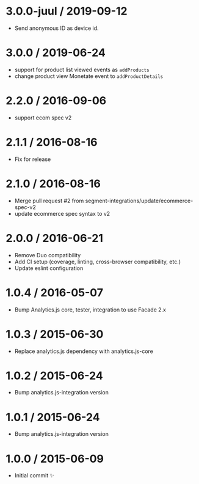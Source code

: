 
3.0.0-juul / 2019-09-12
==================
  * Send anonymous ID as device id.


3.0.0 / 2019-06-24
==================

  * support for product list viewed events as `addProducts`
  * change product view Monetate event to `addProductDetails`

2.2.0 / 2016-09-06
==================

  * support ecom spec v2

2.1.1 / 2016-08-16
==================

 * Fix for release

2.1.0 / 2016-08-16
==================

  * Merge pull request #2 from segment-integrations/update/ecommerce-spec-v2
  * update ecommerce spec syntax to v2

2.0.0 / 2016-06-21
==================

  * Remove Duo compatibility
  * Add CI setup (coverage, linting, cross-browser compatibility, etc.)
  * Update eslint configuration

1.0.4 / 2016-05-07
==================

  * Bump Analytics.js core, tester, integration to use Facade 2.x

1.0.3 / 2015-06-30
==================

  * Replace analytics.js dependency with analytics.js-core

1.0.2 / 2015-06-24
==================

  * Bump analytics.js-integration version

1.0.1 / 2015-06-24
==================

  * Bump analytics.js-integration version

1.0.0 / 2015-06-09
==================

  * Initial commit :sparkles:
